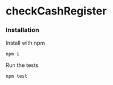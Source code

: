 # checkCashRegister


### Installation

Install with npm

```
npm i
```

Run the tests

```
npm test
```
